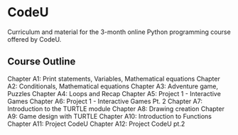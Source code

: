 # CodeU
Curriculum and material for the 3-month online Python programming course offered by CodeU.

## Course Outline
Chapter A1: Print statements, Variables, Mathematical equations
Chapter A2: Conditionals, Mathematical equations
Chapter A3: Adventure game, Puzzles
Chapter A4: Loops and Recap
Chapter A5: Project 1 - Interactive Games
Chapter A6: Project 1 - Interactive Games Pt. 2
Chapter A7: Introduction to the TURTLE module
Chapter A8: Drawing creation
Chapter A9: Game design with TURTLE
Chapter A10: Introduction to Functions
Chapter A11: Project CodeU
Chapter A12: Project CodeU pt.2
